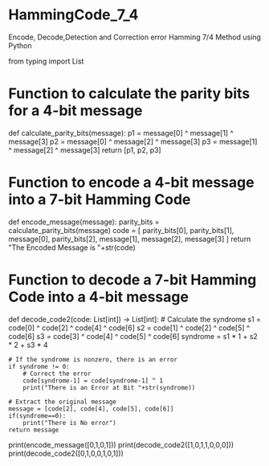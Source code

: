 # HammingCode_7_4
Encode, Decode,Detection and Correction error  Hamming 7/4 Method using Python

from typing import List
# Function to calculate the parity bits for a 4-bit message
def calculate_parity_bits(message):
    p1 = message[0] ^ message[1] ^ message[3]
    p2 = message[0] ^ message[2] ^ message[3]
    p3 = message[1] ^ message[2] ^ message[3]
    return [p1, p2, p3]

# Function to encode a 4-bit message into a 7-bit Hamming Code
def encode_message(message):
    parity_bits = calculate_parity_bits(message)
    code = [
         parity_bits[0],
        parity_bits[1],
        message[0],
        parity_bits[2],
        message[1],
        message[2],
        message[3]
          ]
    return  "The Encoded Message is "+str(code)

# Function to decode a 7-bit Hamming Code into a 4-bit message
def decode_code2(code: List[int]) -> List[int]:
    # Calculate the syndrome
    s1 = code[0] ^ code[2] ^ code[4] ^ code[6]
    s2 = code[1] ^ code[2] ^ code[5] ^ code[6]
    s3 = code[3] ^ code[4] ^ code[5] ^ code[6]
    syndrome = s1 * 1 + s2 * 2 + s3 * 4

    # If the syndrome is nonzero, there is an error
    if syndrome != 0:
        # Correct the error
        code[syndrome-1] = code[syndrome-1] ^ 1
        print("There is an Error at Bit "+str(syndrome))
        
    # Extract the original message
    message = [code[2], code[4], code[5], code[6]]
    if(syndrome==0):
        print("There is No error")
    return message

print(encode_message([0,1,0,1]))
print(decode_code2([1,0,1,1,0,0,0]))
print(decode_code2([0,1,0,0,1,0,1]))
